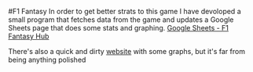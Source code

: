 #F1 Fantasy
In order to get better strats to this game I have devoloped a small program that fetches data from the game and updates a Google Sheets page that does some stats and graphing.
[Google Sheets - F1 Fantasy Hub](https://docs.google.com/spreadsheets/d/1DmA_JHysK1Y7Dl2Zy5tCJkKXl62h5QHN8RkY48WBaHY/edit?usp=sharing)

There's also a quick and dirty [website](n1etsi.space/fantasy) with some graphs, but it's far from being anything polished
